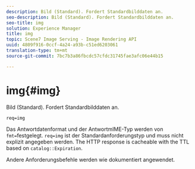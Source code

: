 ```yaml
---
description: Bild (Standard). Fordert Standardbilddaten an.
seo-description: Bild (Standard). Fordert Standardbilddaten an.
seo-title: img
solution: Experience Manager
title: img
topic: Scene7 Image Serving - Image Rendering API
uuid: 4809f916-0ccf-4a24-a93b-c51ed6203061
translation-type: tm+mt
source-git-commit: 7bc7b3a86fbcdc57cfdc31745fae3afc06e44b15

---
```



# img{#img}

Bild (Standard). Fordert Standardbilddaten an.

`req=img`

Das Antwortdatenformat und der AntwortmIME-Typ werden von `fmt=`festgelegt. `req=img` ist der Standardanforderungstyp und muss nicht explizit angegeben werden. The HTTP response is cacheable with the TTL based on `catalog::Expiration`.

Andere Anforderungsbefehle werden wie dokumentiert angewendet.

